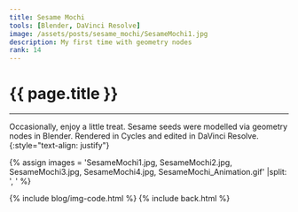 ```yaml
---
title: Sesame Mochi
tools: [Blender, DaVinci Resolve]
image: /assets/posts/sesame_mochi/SesameMochi1.jpg
description: My first time with geometry nodes
rank: 14
---
```


# **{{ page.title }}**
<hr class="short">

Occasionally, enjoy a little treat. Sesame seeds were modelled via geometry nodes in Blender. Rendered in Cycles and edited in DaVinci Resolve.
{:style="text-align: justify"}

{% assign images = 'SesameMochi1.jpg, SesameMochi2.jpg, SesameMochi3.jpg, SesameMochi4.jpg, SesameMochi_Animation.gif' |split: ', ' %}

{% include blog/img-code.html %}
{% include back.html %}